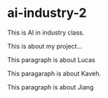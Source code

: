 # ai-industry-2

This is AI in industry class.

This is about my project...

This paragraph is about Lucas

This paragaraph is about Kaveh.

This paragraph is about Jiang
